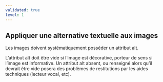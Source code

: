 ```yaml
---
validated: true
level: 1
---
```


## Appliquer une alternative textuelle aux images

Les images doivent systématiquement posséder un attribut alt.

L’attribut alt doit être vide si l’image est décorative, porteur de sens si l’image est informative. Un attribut alt absent, ou renseigné alors qu’il devrait être vide posera des problèmes de restitutions par les aides techniques (lecteur vocal, etc).

